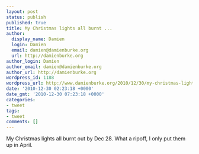 ```yaml
---
layout: post
status: publish
published: true
title: My Christmas lights all burnt ...
author:
  display_name: Damien
  login: Damien
  email: damien@damienburke.org
  url: http://damienburke.org
author_login: Damien
author_email: damien@damienburke.org
author_url: http://damienburke.org
wordpress_id: 1188
wordpress_url: http://www.damienburke.org/2010/12/30/my-christmas-lights-all-burnt/
date: '2010-12-30 02:23:18 +0000'
date_gmt: '2010-12-30 07:23:18 +0000'
categories:
- tweet
tags:
- tweet
comments: []
---
```

<p>My Christmas lights all burnt out by Dec 28. What a ripoff, I only put them up in April.</p>

